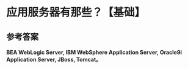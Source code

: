 # 应用服务器有那些？【基础】 
## 参考答案
#### BEA WebLogic Server, IBM WebSphere Application Server, Oracle9i Application Server, JBoss, Tomcat。